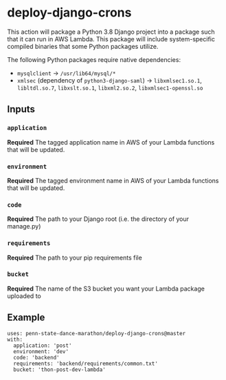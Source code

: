 # deploy-django-crons

This action will package a Python 3.8 Django project into a package such that it can run in AWS Lambda. This package will include system-specific compiled binaries that some Python packages utilize.

The following Python packages require native dependencies:
* `mysqlclient` -> `/usr/lib64/mysql/*`
* `xmlsec` (dependency of `python3-django-saml`) -> `libxmlsec1.so.1`, `libltdl.so.7`, `libxslt.so.1`, `libxml2.so.2`, `libxmlsec1-openssl.so`

## Inputs 
### `application`
**Required** The tagged application name in AWS of your Lambda functions that will be updated.
### `environment`
**Required** The tagged environment name in AWS of your Lambda functions that will be updated.
### `code`
**Required** The path to your Django root (i.e. the directory of your manage.py)
### `requirements`
**Required** The path to your pip requirements file
### `bucket`
**Required** The name of the S3 bucket you want your Lambda package uploaded to

## Example
```
uses: penn-state-dance-marathon/deploy-django-crons@master
with:
  application: 'post'
  environment: 'dev'
  code: 'backend'
  requirements: 'backend/requirements/common.txt'
  bucket: 'thon-post-dev-lambda'
```
